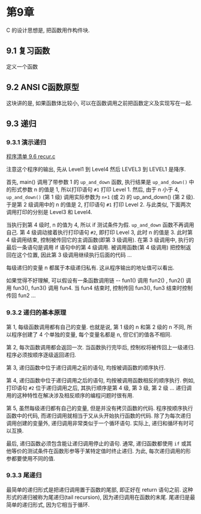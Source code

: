 # 第9章

C 的设计思想是, 把函数用作构件块.

## 9.1 复习函数

定义一个函数

## 9.2 ANSI C函数原型

这块讲的是, 如果函数体比较小, 可以在函数调用之前把函数定义及实现写在一起.

## 9.3 递归

### 9.3.1 演示递归

[程序清单 9.6 recur.c](./9/recur.c)

注意这个程序的输出, 先从 Level1 到 Level4 然后 LEVEL3 到 LEVEL1 是降序.

首先, main() 调用了带参数 1 的 `up_and_down` 函数, 执行结果是 `up_and_down()` 中的形式参数 n 的值是 1, 所以打印语句 `#1` 打印 Level 1. 然后, 由于 n 小于 4, `up_and_down()` (第 1 级) 调用实际参数为 `n+1` (或 2) 的 up_and_down() (第 2 级). 于是第 2 级调用中的 n 的值是 2, 打印语句 `#1` 打印 Level 2. 与此类似, 下面两次调用打印的分别是 Level3 和 Level4.

当执行到第 4 级时, n 的值为 4, 所以 if 测试条件为假. `up_and_down` 函数不再调用自己. 第 4 级调动接着执行打印语句 `#2`, 即打印 Level 3, 此时 n 的值是 3. 此时第 4 级调用结束, 控制被传回它的主调函数(即第 3 级调用). 在第 3 级调用中, 执行的最后一条语句是调用 if 语句中的第 4 级调用. 被调用函数(第 4 级调用) 把控制返回在这个位置, 因此第 3 级调用继续执行后面的代码 ...

每级递归的变量 n 都属于本级递归私有. 这从程序输出的地址值可以看出.

如果觉得不好理解, 可以假设有一条函数调用链 -- fun1() 调用 fun2() , fun2() 调用 fun3(), fun3() 调用 fun4. 当 fun4 结束时, 控制传回 fun3(), fun3 结束时控制传回 fun2 ...

### 9.3.2 递归的基本原理

第 1, 每级函数调用都有自己的变量. 也就是说, 第 1 级的 n 和第 2 级的 n 不同, 所以程序创建了 4 个单独的变量, 每个变量名都是 n, 但它们的值各不相同.

第 2, 每次函数调用都会返回一次. 当函数执行完毕后, 控制权将被传回上一级递归. 程序必须按顺序逐级返回递归.

第 3, 递归函数中位于递归调用之前的语句, 均按被调函数的顺序执行. 

第 4, 递归函数中位于递归调用之后的语句, 均按被调用函数相反的顺序执行. 例如, 打印语句 `#2` 位于递归调用之后, 其执行顺序是第 4 级, 第 3 级, 第 2 级 ... 递归调用的这种特性在解决涉及相反顺序的编程问题时很有用.

第 5, 虽然每级递归都有自己的变量, 但是并没有拷贝函数的代码. 程序按顺序执行函数中的代码, 而递归调用就相当于又从头开始执行函数的代码. 除了为每次递归调用创建的变量外, 递归调用非常类似于一个循环语句. 实际上, 递归和循环有时可以互换.

最后, 递归函数必须包含能让递归调用停止的语句. 通常, 递归函数都使用 `if` 或其他等价的测试条件在函数形参等于某特定值时终止递归. 为此, 每次递归调用的形参都要使用不同的值.

### 9.3.3 尾递归

最简单的递归形式是把递归调用置于函数的尾部, 即正好在 return 语句之前. 这种形式的递归被称为尾递归(tail recursion), 因为递归调用在函数的末尾. 尾递归是最简单的递归形式, 因为它相当于循环.





